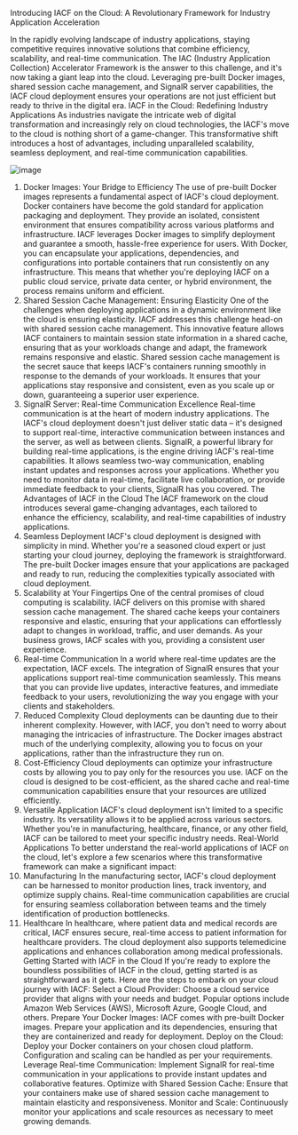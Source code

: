 Introducing IACF on the Cloud: A Revolutionary Framework for Industry Application Acceleration

In the rapidly evolving landscape of industry applications, staying competitive requires innovative solutions that combine efficiency, scalability, and real-time communication. The IAC (Industry Application Collection) Accelerator Framework is the answer to this challenge, and it's now taking a giant leap into the cloud. Leveraging pre-built Docker images, shared session cache management, and SignalR server capabilities, the IACF cloud deployment ensures your operations are not just efficient but ready to thrive in the digital era.
IACF in the Cloud: Redefining Industry Applications
As industries navigate the intricate web of digital transformation and increasingly rely on cloud technologies, the IACF's move to the cloud is nothing short of a game-changer. This transformative shift introduces a host of advantages, including unparalleled scalability, seamless deployment, and real-time communication capabilities.

![image](https://github.com/mdaxf/iac/assets/23530144/bceea529-9780-48c2-9b04-7612e1cdf3c9)

1. Docker Images: Your Bridge to Efficiency
The use of pre-built Docker images represents a fundamental aspect of IACF's cloud deployment. Docker containers have become the gold standard for application packaging and deployment. They provide an isolated, consistent environment that ensures compatibility across various platforms and infrastructure. IACF leverages Docker images to simplify deployment and guarantee a smooth, hassle-free experience for users.
With Docker, you can encapsulate your applications, dependencies, and configurations into portable containers that run consistently on any infrastructure. This means that whether you're deploying IACF on a public cloud service, private data center, or hybrid environment, the process remains uniform and efficient.
2. Shared Session Cache Management: Ensuring Elasticity
One of the challenges when deploying applications in a dynamic environment like the cloud is ensuring elasticity. IACF addresses this challenge head-on with shared session cache management. This innovative feature allows IACF containers to maintain session state information in a shared cache, ensuring that as your workloads change and adapt, the framework remains responsive and elastic.
Shared session cache management is the secret sauce that keeps IACF's containers running smoothly in response to the demands of your workloads. It ensures that your applications stay responsive and consistent, even as you scale up or down, guaranteeing a superior user experience.
3. SignalR Server: Real-time Communication Excellence
Real-time communication is at the heart of modern industry applications. The IACF's cloud deployment doesn't just deliver static data – it's designed to support real-time, interactive communication between instances and the server, as well as between clients.
SignalR, a powerful library for building real-time applications, is the engine driving IACF's real-time capabilities. It allows seamless two-way communication, enabling instant updates and responses across your applications. Whether you need to monitor data in real-time, facilitate live collaboration, or provide immediate feedback to your clients, SignalR has you covered.
The Advantages of IACF in the Cloud
The IACF framework on the cloud introduces several game-changing advantages, each tailored to enhance the efficiency, scalability, and real-time capabilities of industry applications.
1. Seamless Deployment
IACF's cloud deployment is designed with simplicity in mind. Whether you're a seasoned cloud expert or just starting your cloud journey, deploying the framework is straightforward. The pre-built Docker images ensure that your applications are packaged and ready to run, reducing the complexities typically associated with cloud deployment.
2. Scalability at Your Fingertips
One of the central promises of cloud computing is scalability. IACF delivers on this promise with shared session cache management. The shared cache keeps your containers responsive and elastic, ensuring that your applications can effortlessly adapt to changes in workload, traffic, and user demands. As your business grows, IACF scales with you, providing a consistent user experience.
3. Real-time Communication
In a world where real-time updates are the expectation, IACF excels. The integration of SignalR ensures that your applications support real-time communication seamlessly. This means that you can provide live updates, interactive features, and immediate feedback to your users, revolutionizing the way you engage with your clients and stakeholders.
4. Reduced Complexity
Cloud deployments can be daunting due to their inherent complexity. However, with IACF, you don't need to worry about managing the intricacies of infrastructure. The Docker images abstract much of the underlying complexity, allowing you to focus on your applications, rather than the infrastructure they run on.
5. Cost-Efficiency
Cloud deployments can optimize your infrastructure costs by allowing you to pay only for the resources you use. IACF on the cloud is designed to be cost-efficient, as the shared cache and real-time communication capabilities ensure that your resources are utilized efficiently.
6. Versatile Application
IACF's cloud deployment isn't limited to a specific industry. Its versatility allows it to be applied across various sectors. Whether you're in manufacturing, healthcare, finance, or any other field, IACF can be tailored to meet your specific industry needs.
Real-World Applications
To better understand the real-world applications of IACF on the cloud, let's explore a few scenarios where this transformative framework can make a significant impact:
1. Manufacturing
In the manufacturing sector, IACF's cloud deployment can be harnessed to monitor production lines, track inventory, and optimize supply chains. Real-time communication capabilities are crucial for ensuring seamless collaboration between teams and the timely identification of production bottlenecks.
2. Healthcare
In healthcare, where patient data and medical records are critical, IACF ensures secure, real-time access to patient information for healthcare providers. The cloud deployment also supports telemedicine applications and enhances collaboration among medical professionals.
Getting Started with IACF in the Cloud
If you're ready to explore the boundless possibilities of IACF in the cloud, getting started is as straightforward as it gets. Here are the steps to embark on your cloud journey with IACF:
Select a Cloud Provider: Choose a cloud service provider that aligns with your needs and budget. Popular options include Amazon Web Services (AWS), Microsoft Azure, Google Cloud, and others.
Prepare Your Docker Images: IACF comes with pre-built Docker images. Prepare your application and its dependencies, ensuring that they are containerized and ready for deployment.
Deploy on the Cloud: Deploy your Docker containers on your chosen cloud platform. Configuration and scaling can be handled as per your requirements.
Leverage Real-time Communication: Implement SignalR for real-time communication in your applications to provide instant updates and collaborative features.
Optimize with Shared Session Cache: Ensure that your containers make use of shared session cache management to maintain elasticity and responsiveness.
Monitor and Scale: Continuously monitor your applications and scale resources as necessary to meet growing demands.
